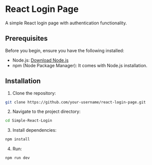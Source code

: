 # React Login Page

A simple React login page with authentication functionality.

## Prerequisites

Before you begin, ensure you have the following installed:

- Node.js: [Download Node.js](https://nodejs.org/)
- npm (Node Package Manager): It comes with Node.js installation.

## Installation

1. Clone the repository:

```bash
git clone https://github.com/your-username/react-login-page.git

```
2. Navigate to the project directory:
```bash
cd Simple-React-Login
```
3. Install dependencies:
```bash
npm install
```
4. Run:
```bash
npm run dev
```
